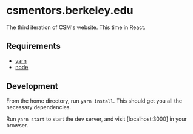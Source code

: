 # csmentors.berkeley.edu
The third iteration of CSM's website. This time in React.

## Requirements
- [yarn](https://yarnpkg.com/en/docs/install)
- [node](https://nodejs.org/en/)

## Development
From the home directory, run `yarn install`. This should get you all the necessary dependencies.

Run `yarn start` to start the dev server, and visit [localhost:3000] in your browser.
